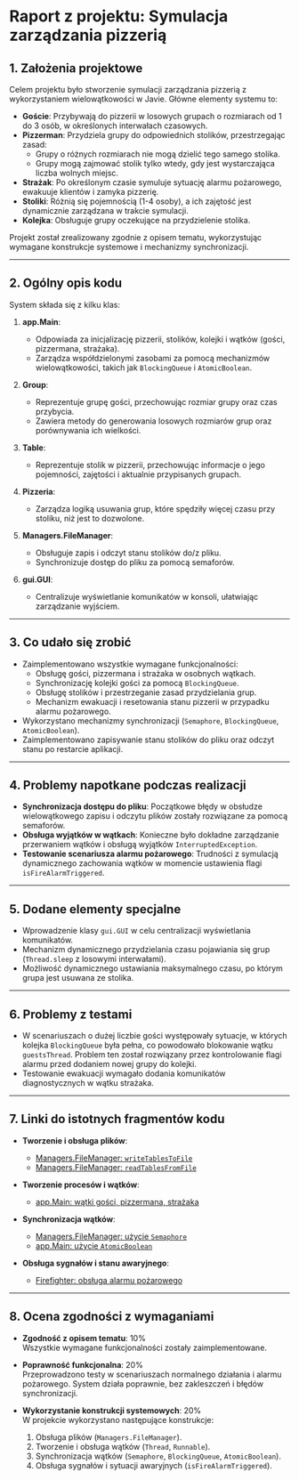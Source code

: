 # Raport z projektu: Symulacja zarządzania pizzerią

## 1. Założenia projektowe
Celem projektu było stworzenie symulacji zarządzania pizzerią z wykorzystaniem wielowątkowości w Javie.
Główne elementy systemu to:

- **Goście**: Przybywają do pizzerii w losowych grupach o rozmiarach od 1 do 3 osób, w określonych interwałach czasowych.
- **Pizzerman**: Przydziela grupy do odpowiednich stolików, przestrzegając zasad:
    - Grupy o różnych rozmiarach nie mogą dzielić tego samego stolika.
    - Grupy mogą zajmować stolik tylko wtedy, gdy jest wystarczająca liczba wolnych miejsc.
- **Strażak**: Po określonym czasie symuluje sytuację alarmu pożarowego, ewakuuje klientów i zamyka pizzerię.
- **Stoliki**: Różnią się pojemnością (1-4 osoby), a ich zajętość jest dynamicznie zarządzana w trakcie symulacji.
- **Kolejka**: Obsługuje grupy oczekujące na przydzielenie stolika.

Projekt został zrealizowany zgodnie z opisem tematu, wykorzystując wymagane konstrukcje systemowe i mechanizmy synchronizacji.

---

## 2. Ogólny opis kodu

System składa się z kilku klas:

1. **app.Main**:
    - Odpowiada za inicjalizację pizzerii, stolików, kolejki i wątków (gości, pizzermana, strażaka).
    - Zarządza współdzielonymi zasobami za pomocą mechanizmów wielowątkowości, takich jak `BlockingQueue` i `AtomicBoolean`.

2. **Group**:
    - Reprezentuje grupę gości, przechowując rozmiar grupy oraz czas przybycia.
    - Zawiera metody do generowania losowych rozmiarów grup oraz porównywania ich wielkości.

3. **Table**:
    - Reprezentuje stolik w pizzerii, przechowując informacje o jego pojemności, zajętości i aktualnie przypisanych grupach.

4. **Pizzeria**:
    - Zarządza logiką usuwania grup, które spędziły więcej czasu przy stoliku, niż jest to dozwolone.

5. **Managers.FileManager**:
    - Obsługuje zapis i odczyt stanu stolików do/z pliku.
    - Synchronizuje dostęp do pliku za pomocą semaforów.

6. **gui.GUI**:
    - Centralizuje wyświetlanie komunikatów w konsoli, ułatwiając zarządzanie wyjściem.

---

## 3. Co udało się zrobić

- Zaimplementowano wszystkie wymagane funkcjonalności:
    - Obsługę gości, pizzermana i strażaka w osobnych wątkach.
    - Synchronizację kolejki gości za pomocą `BlockingQueue`.
    - Obsługę stolików i przestrzeganie zasad przydzielania grup.
    - Mechanizm ewakuacji i resetowania stanu pizzerii w przypadku alarmu pożarowego.
- Wykorzystano mechanizmy synchronizacji (`Semaphore`, `BlockingQueue`, `AtomicBoolean`).
- Zaimplementowano zapisywanie stanu stolików do pliku oraz odczyt stanu po restarcie aplikacji.

---

## 4. Problemy napotkane podczas realizacji

- **Synchronizacja dostępu do pliku**: Początkowe błędy w obsłudze wielowątkowego zapisu i odczytu plików zostały rozwiązane za pomocą semaforów.
- **Obsługa wyjątków w wątkach**: Konieczne było dokładne zarządzanie przerwaniem wątków i obsługą wyjątków `InterruptedException`.
- **Testowanie scenariusza alarmu pożarowego**: Trudności z symulacją dynamicznego zachowania wątków w momencie ustawienia flagi `isFireAlarmTriggered`.

---

## 5. Dodane elementy specjalne

- Wprowadzenie klasy `gui.GUI` w celu centralizacji wyświetlania komunikatów.
- Mechanizm dynamicznego przydzielania czasu pojawiania się grup (`Thread.sleep` z losowymi interwałami).
- Możliwość dynamicznego ustawiania maksymalnego czasu, po którym grupa jest usuwana ze stolika.

---

## 6. Problemy z testami

- W scenariuszach o dużej liczbie gości występowały sytuacje, w których kolejka `BlockingQueue` była pełna, co powodowało blokowanie wątku `guestsThread`. Problem ten został rozwiązany przez kontrolowanie flagi alarmu przed dodaniem nowej grupy do kolejki.
- Testowanie ewakuacji wymagało dodania komunikatów diagnostycznych w wątku strażaka.

---

## 7. Linki do istotnych fragmentów kodu

- **Tworzenie i obsługa plików**:
    - [Managers.FileManager: `writeTablesToFile`](https://github.com/TwojeRepozytorium/FileManager.java#L45)
    - [Managers.FileManager: `readTablesFromFile`](https://github.com/TwojeRepozytorium/FileManager.java#L25)

- **Tworzenie procesów i wątków**:
    - [app.Main: wątki gości, pizzermana, strażaka](https://github.com/TwojeRepozytorium/Main.java#L15)

- **Synchronizacja wątków**:
    - [Managers.FileManager: użycie `Semaphore`](https://github.com/TwojeRepozytorium/FileManager.java#L10)
    - [app.Main: użycie `AtomicBoolean`](https://github.com/TwojeRepozytorium/Main.java#L13)

- **Obsługa sygnałów i stanu awaryjnego**:
    - [Firefighter: obsługa alarmu pożarowego](https://github.com/TwojeRepozytorium/Main.java#L67)

---

## 8. Ocena zgodności z wymaganiami

- **Zgodność z opisem tematu**: 10%  
  Wszystkie wymagane funkcjonalności zostały zaimplementowane.

- **Poprawność funkcjonalna**: 20%  
  Przeprowadzono testy w scenariuszach normalnego działania i alarmu pożarowego. System działa poprawnie, bez zakleszczeń i błędów synchronizacji.

- **Wykorzystanie konstrukcji systemowych**: 20%  
  W projekcie wykorzystano następujące konstrukcje:
    1. Obsługa plików (`Managers.FileManager`).
    2. Tworzenie i obsługa wątków (`Thread`, `Runnable`).
    3. Synchronizacja wątków (`Semaphore`, `BlockingQueue`, `AtomicBoolean`).
    4. Obsługa sygnałów i sytuacji awaryjnych (`isFireAlarmTriggered`).
